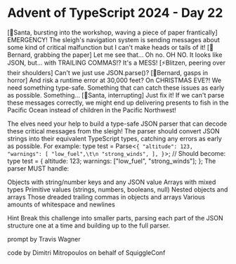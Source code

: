 # Advent of TypeScript 2024 - Day 22

[🎅Santa, bursting into the workshop, waving a piece of paper frantically] EMERGENCY! The sleigh's navigation system is sending messages about some kind of critical malfunction but I can't make heads or tails of it!
[🎩Bernard, grabbing the paper] Let me see that... Oh no. OH NO. It looks like JSON, but... with TRAILING COMMAS!? It's a MESS!
[⚡Blitzen, peering over their shoulders] Can't we just use JSON.parse()?
[🎩Bernard, gasps in horror] And risk a runtime error at 30,000 feet? On CHRISTMAS EVE?! We need something type-safe. Something that can catch these issues as early as possible. Something...
[🎅Santa, interrupting] Just fix it! If we can't parse these messages correctly, we might end up delivering presents to fish in the Pacific Ocean instead of children in the Pacific Northwest!

The elves need your help to build a type-safe JSON parser that can decode these critical messages from the sleigh! The parser should convert JSON strings into their equivalent TypeScript types, catching any errors as early as possible.
For example:
type test = Parse<`{
  "altitude": 123,
  "warnings": [
    "low_fuel",\t\n
    "strong_winds",
  ],
}`>;
// Should become:
type test = {
  altitude: 123;
  warnings: ["low_fuel", "strong_winds"];
};
The parser MUST handle:

Objects with string/number keys and any JSON value
Arrays with mixed types
Primitive values (strings, numbers, booleans, null)
Nested objects and arrays
Those dreaded trailing commas in objects and arrays
Various amounts of whitespace and newlines

Hint
Break this challenge into smaller parts, parsing each part of the JSON structure one at a time and building up to the full parser.

prompt by Travis Wagner

code by Dimitri Mitropoulos on behalf of SquiggleConf
